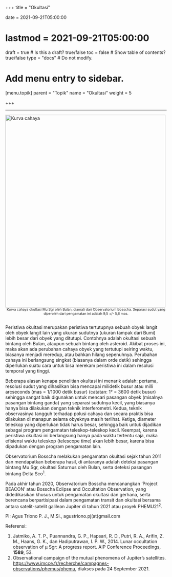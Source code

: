 +++
title = "Okultasi"

date = 2021-09-21T05:00:00
# lastmod = 2021-09-21T05:00:00

draft = true  # Is this a draft? true/false
toc = false  # Show table of contents? true/false
type = "docs"  # Do not modify.

# Add menu entry to sidebar.
[menu.topik]
  parent = "Topik"
  name = "Okultasi"
  weight = 5

+++

<!-- {{< figure library="true" src="underconstruction.jpg" width="200px">}} -->

***
<!-- ![NGC 6494](/img/gugus_terbuka/NGC_6494.jpeg) -->
<!-- ![Kurva cahaya](/img/okultasi/mu_sgr.png) -->
<img src="/img/okultasi/mu_sgr.png" alt="Kurva cahaya" width="500" height="600">
<div style="text-align: center; font-size: 75%;">
Kurva cahaya okultasi Mu Sgr oleh Bulan, diamati dari Observatorium Bosscha. Separasi sudut yang diperoleh dari pengamatan ini adalah 9,5 +/- 5,6 mas.
<br><br>
</div>

Peristiwa okultasi merupakan peristiwa tertutupnya sebuah obyek langit oleh obyek langit lain yang ukuran sudutnya (ukuran tampak dari Bumi) lebih besar dari obyek yang ditutupi. Contohnya adalah okultasi sebuah bintang oleh Bulan, ataupun sebuah bintang oleh asteroid. Akibat proses ini, maka akan ada perubahan cahaya obyek yang tertutupi seiring waktu, biasanya menjadi meredup, atau bahkan hilang sepenuhnya. Perubahan cahaya ini berlangsung singkat (biasanya dalam orde detik) sehingga diperlukan suatu cara untuk bisa merekam peristiwa ini dalam resolusi temporal yang tinggi.

Beberapa alasan kenapa penelitian okultasi ini menarik adalah: pertama, resolusi sudut yang dihasilkan bisa mencapai milidetik busur atau milli arcseconds (mas = 1/1000 detik busur) (catatan: 1° = 3600 detik busur) sehingga sangat baik digunakan untuk mencari pasangan obyek (misalnya pasangan bintang ganda) yang separasi sudutnya kecil, yang biasanya hanya bisa dilakukan dengan teknik interferometri. Kedua, teknik observasinya tangguh terhadap polusi cahaya dan secara praktis bisa dilakukan di manapun selama obyeknya masih terlihat. Ketiga, diameter teleskop yang diperlukan tidak harus besar, sehingga baik untuk dijadikan sebagai program pengamatan teleskop-teleskop kecil. Keempat, karena peristiwa okultasi ini berlangsung hanya pada waktu tertentu saja, maka efisiensi waktu teleskop (telescope time) akan lebih besar, karena bisa dipadukan dengan program pengamatan lain.

Observatorium Bosscha melakukan pengamatan okultasi sejak tahun 2011 dan mendapatkan beberapa hasil, di antaranya adalah deteksi pasangan bintang Mu Sgr, okultasi Saturnus oleh Bulan, serta deteksi pasangan bintang Delta Sco<sup>1</sup>. 

Pada akhir tahun 2020, Observatorium Bosscha mencanangkan ‘Project BEACON’ atau Bosscha Eclipse and Occultation Observation, yang didedikasikan khusus untuk pengamatan okultasi dan gerhana, serta berencana berpartisipasi dalam pengamatan transit dan okultasi bersama antara satelit-satelit galilean Jupiter di tahun 2021 atau proyek PHEMU21<sup>2</sup>.


PI: Agus Triono P. J., M.Si., agustriono.pj(at)gmail.com

Referensi:
<div>
	<ol>
		<li>Jatmiko, A. T. P., Puannandra, G. P., Hapsari, R. D., Putri, R. A., Arifin, Z. M., Haans, G. K., dan Hadiputrawan, I. P. W., 2014. Lunar occultation observation of μ Sgr: A progress report. AIP Conference Proceedings, <b>1589</b>, 53. </li>
		<li>Observational campaign of the mutual phenomena of Jupiter’s satellites. <a href="https://www.imcce.fr/recherche/campagnes-observations/phemus/phemu">https://www.imcce.fr/recherche/campagnes-observations/phemus/phemu</a>, diakses pada 24 September 2021.
	</ol>
</div>